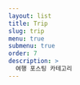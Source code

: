 ```yaml
---
layout: list
title: Trip
slug: trip
menu: true
submenu: true
order: 7
description: >
  여행 포스팅 카테고리
---
```

